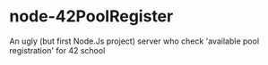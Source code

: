 node-42PoolRegister
===================

An ugly (but first Node.Js project) server who check 'available pool registration' for 42 school
